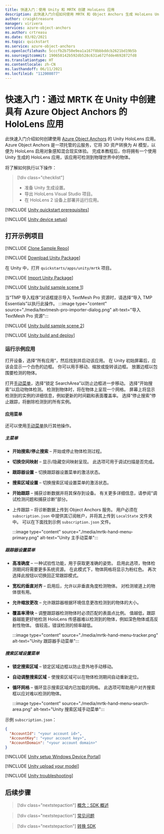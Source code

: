 ```yaml
---
title: 快速入门：使用 Unity 和 MRTK 创建 HoloLens 应用
description: 此快速入门介绍如何使用 MRTK 和 Object Anchors 生成 HoloLens Unity 应用。
author: craigktreasure
manager: virivera
services: azure-object-anchors
ms.author: crtreasu
ms.date: 03/02/2021
ms.topic: quickstart
ms.service: azure-object-anchors
ms.openlocfilehash: 5cccfb2b750e9ea1a167f8bbbddcb2621bd19b5b
ms.sourcegitcommit: 190658142b592db528c631a672fdde4692872fd8
ms.translationtype: HT
ms.contentlocale: zh-CN
ms.lasthandoff: 06/11/2021
ms.locfileid: "112008077"
---
```

# <a name="quickstart-create-a-hololens-app-with-azure-object-anchors-in-unity-with-mrtk"></a>快速入门：通过 MRTK 在 Unity 中创建具有 Azure Object Anchors 的 HoloLens 应用

此快速入门介绍如何创建使用 [Azure Object Anchors](../overview.md) 的 Unity HoloLens 应用。 Azure Object Anchors 是一项托管的云服务，它将 3D 资产转换为 AI 模型，以便为 HoloLens 启用对象感知混合现实体验。 完成本教程后，你将拥有一个使用 Unity 生成的 HoloLens 应用，该应用可检测到物理世界中的物体。

将了解如何执行以下操作：

> [!div class="checklist"]
> * 准备 Unity 生成设置。
> * 导出 HoloLens Visual Studio 项目。
> * 在 HoloLens 2 设备上部署并运行应用。

[!INCLUDE [Unity quickstart prerequisites](../../../includes/object-anchors-quickstart-unity-prerequisites.md)]

[!INCLUDE [Unity device setup](../../../includes/object-anchors-quickstart-unity-device-setup.md)]

## <a name="open-the-sample-project"></a>打开示例项目

[!INCLUDE [Clone Sample Repo](../../../includes/object-anchors-clone-sample-repository.md)]

[!INCLUDE [Download Unity Package](../../../includes/object-anchors-quickstart-unity-download-package.md)]

在 Unity 中，打开 `quickstarts/apps/unity/mrtk` 项目。

[!INCLUDE [Import Unity Package](../../../includes/object-anchors-quickstart-unity-import-package.md)]

[!INCLUDE [Unity build sample scene 1](../../../includes/object-anchors-quickstart-unity-build-sample-scene-1.md)]

当“TMP 导入程序”对话框提示导入 TextMesh Pro 资源时，请选择“导入 TMP Essentials”以执行此操作。
:::image type="content" source="./media/textmesh-pro-importer-dialog.png" alt-text="导入 TextMesh Pro 资源":::

[!INCLUDE [Unity build sample scene 2](../../../includes/object-anchors-quickstart-unity-build-sample-scene-2.md)]

[!INCLUDE [Unity build and deploy](../../../includes/object-anchors-quickstart-unity-build-deploy.md)]

### <a name="run-the-sample-app"></a>运行示例应用

打开设备，选择“所有应用”，然后找到并启动该应用。 在 Unity 初始屏幕后，应该会显示一个白色的边框。 你可以用手移动、缩放或旋转该边框。 放置边框以包围要检测的物体。

打开<a href="https://microsoft.github.io/MixedRealityToolkit-Unity/Documentation/README_HandMenu.html" target="_blank">手动菜单</a>，选择“锁定 SearchArea”以防止边框进一步移动。 选择“开始搜索”以启动物体检测。 检测到物体时，将在物体上呈现一个网格。 屏幕上将显示检测到的实例的详细信息，例如更新的时间戳和表面覆盖率。 选择“停止搜索”停止跟踪，将删除检测到的所有实例。

#### <a name="the-app-menus"></a>应用菜单

还可以使用<a href="https://microsoft.github.io/MixedRealityToolkit-Unity/Documentation/README_HandMenu.html" target="_blank">手动菜单</a>执行其他操作。

##### <a name="primary-menu"></a>主菜单

* **开始搜索/停止搜索** – 开始或停止物体检测过程。
* **切换空间映射** – 显示/隐藏空间映射呈现。 此选项可用于调试扫描是否完成。
* **跟踪器设置** – 切换跟踪器设置菜单的激活状态。
* **搜索区域设置** – 切换搜索区域设置菜单的激活状态。
* **开始跟踪** – 捕获诊断数据并将其保存到设备。 有关更多详细信息，请参阅“调试检测问题和捕获诊断”部分。
* 上传跟踪 – 将诊断数据上传到 Object Anchors 服务。 用户必须在 `subscription.json` 中提供其订阅帐户，并将其上传到 `LocalState` 文件夹中。 可以在下面找到示例 `subscription.json` 文件。

    :::image type="content" source="./media/mrtk-hand-menu-primary.png" alt-text="Unity 主手动菜单":::

##### <a name="tracker-settings-menu"></a>跟踪器设置菜单

* **高准确度** – 一种试验性功能，用于获取更准确的姿势。 启用此选项，物体检测期间将需要更多系统资源。 在此模式下，物体网格将显示为粉红色。 再次选择此按钮以切换回正常跟踪模式。
* **宽松的垂直对齐** – 启用后，允许以非垂直角度检测物体。 对检测坡道上的物体很有用。
* **允许缩放更改** – 允许跟踪器根据环境信息更改检测到的物体的大小。
* **覆盖率滑块** – 调整跟踪器检测物体时必须匹配的表面点比例。  值越低，跟踪器越能更好地检测 HoloLens 传感器难以检测到的物体，例如深色物体或高反射性物体。 值较高，错误检测的频率越低。

    :::image type="content" source="./media/mrtk-hand-menu-tracker.png" alt-text="Unity 跟踪器手动菜单":::

##### <a name="search-area-settings-menu"></a>搜索区域设置菜单

* **锁定搜索区域** – 锁定区域边框以防止意外地手动移动。
* **自动调整搜索区域** – 使搜索区域可以在物体检测期间自动重新定位。
* **循环网格** – 循环显示搜索区域内已加载的网格。  此选项可帮助用户对齐搜索框以应对难以检测的物体。

    :::image type="content" source="./media/mrtk-hand-menu-search-area.png" alt-text="Unity 搜索区域手动菜单":::

示例 `subscription.json`：

```json
{
  "AccountId": "<your account id>",
  "AccountKey": "<your account key>",
  "AccountDomain": "<your account domain>"
}
```

[!INCLUDE [Unity setup Windows Device Portal](../../../includes/object-anchors-quickstart-unity-setup-device-portal.md)]

[!INCLUDE [Unity upload your model](../../../includes/object-anchors-quickstart-unity-upload-model.md)]

[!INCLUDE [Unity troubleshooting](../../../includes/object-anchors-quickstart-unity-troubleshooting.md)]

## <a name="next-steps"></a>后续步骤

> [!div class="nextstepaction"]
> [概念：SDK 概述](../concepts/sdk-overview.md)

> [!div class="nextstepaction"]
> [常见问题](../faq.md)

> [!div class="nextstepaction"]
> [转换 SDK](/dotnet/api/overview/azure/mixedreality.objectanchors.conversion-readme-pre)

